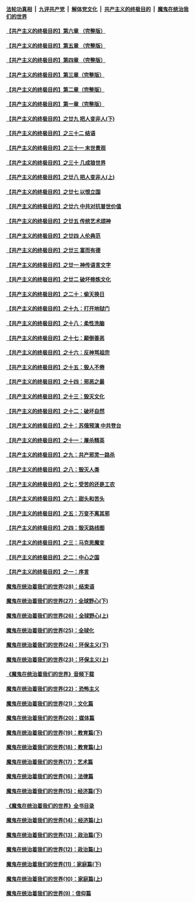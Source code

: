 ####  [法轮功真相](../../../../basic/blob/master/README.md?t=04061830) &nbsp;|&nbsp; [九评共产党](../../../../9ping.md/blob/master/README.md?t=04061830) &nbsp;|&nbsp; [解体党文化](../../../../jtdwh.md/blob/master/README.md?t=04061830)  &nbsp;|&nbsp; [共产主义的终极目的](../../../../gczydzjmd.md/blob/master/README.md?t=04061830) &nbsp;|&nbsp; [魔鬼在统治我们的世界](../../../../mgztzwmdsj.md/blob/master/README.md?t=04061830) 

#### [【共产主义的终极目的】第六章 （完整版）](../pages/nsc422/n11428913.md?t=04061830) 

#### [【共产主义的终极目的】第五章 （完整版）](../pages/nsc422/n11428912.md?t=04061830) 

#### [【共产主义的终极目的】第四章 （完整版）](../pages/nsc422/n11428907.md?t=04061830) 

#### [【共产主义的终极目的】第三章（完整版）](../pages/nsc422/n11428848.md?t=04061830) 

#### [【共产主义的终极目的】第二章（完整版）](../pages/nsc422/n11428831.md?t=04061830) 

#### [【共产主义的终极目的】第一章（完整版）](../pages/nsc422/n11417651.md?t=04061830) 

#### [【共产主义的终极目的】之廿九 把人变非人(下)](../pages/nsc422/n11344140.md?t=04061830) 

#### [【共产主义的终极目的】之三十二 结语](../pages/nsc422/n11360535.md?t=04061830) 

#### [【共产主义的终极目的】之三十一 末世景观](../pages/nsc422/n11351129.md?t=04061830) 

#### [【共产主义的终极目的】之三十 几成狼世界](../pages/nsc422/n11348280.md?t=04061830) 

#### [【共产主义的终极目的】之廿八 把人变非人(上)](../pages/nsc422/n11340492.md?t=04061830) 

#### [【共产主义的终极目的】之廿七 以恨立国](../pages/nsc422/n11336944.md?t=04061830) 

#### [【共产主义的终极目的】之廿六 中共对抗普世价值](../pages/nsc422/n11324785.md?t=04061830) 

#### [【共产主义的终极目的】之廿五 传统艺术颂神](../pages/nsc422/n11296396.md?t=04061830) 

#### [【共产主义的终极目的】之廿四 人伦典范](../pages/nsc422/n11296397.md?t=04061830) 

#### [【共产主义的终极目的】之廿三 富而有德](../pages/nsc422/n11283598.md?t=04061830) 

#### [【共产主义的终极目的】之廿一 神传语言文字](../pages/nsc422/n11263265.md?t=04061830) 

#### [【共产主义的终极目的】之廿二 破坏修炼文化](../pages/nsc422/n11245728.md?t=04061830) 

#### [【共产主义的终极目的】之二十：偷天换日](../pages/nsc422/n11238846.md?t=04061830) 

#### [【共产主义的终极目的】之十九：打开地狱门](../pages/nsc422/n11206376.md?t=04061830) 

#### [【共产主义的终极目的】之十八：柔性洗脑](../pages/nsc422/n11199994.md?t=04061830) 

#### [【共产主义的终极目的】之十七：颠倒善恶](../pages/nsc422/n11179782.md?t=04061830) 

#### [【共产主义的终极目的】之十六：反神骂祖宗](../pages/nsc422/n11166798.md?t=04061830) 

#### [【共产主义的终极目的】之十五：毁人不倦](../pages/nsc422/n11166792.md?t=04061830) 

#### [【共产主义的终极目的】之十四：邪恶之最](../pages/nsc422/n11150249.md?t=04061830) 

#### [【共产主义的终极目的】之十三：毁灭文化](../pages/nsc422/n11135227.md?t=04061830) 

#### [【共产主义的终极目的】之十二：破坏自然](../pages/nsc422/n11135214.md?t=04061830) 

#### [【共产主义的终极目的】之十：苏俄预演 中共登台](../pages/nsc422/n11118424.md?t=04061830) 

#### [【共产主义的终极目的】之十一：屠杀精英](../pages/nsc422/n11118442.md?t=04061830) 

#### [【共产主义的终极目的】之九：共产邪灵一路杀](../pages/nsc422/n11114139.md?t=04061830) 

#### [【共产主义的终极目的】之八：毁灭人类](../pages/nsc422/n11108503.md?t=04061830) 

#### [【共产主义的终极目的】之七：受苦的还是工农](../pages/nsc422/n11101809.md?t=04061830) 

#### [【共产主义的终极目的】之六：甜头和苦头](../pages/nsc422/n11096971.md?t=04061830) 

#### [【共产主义的终极目的】之五：万变不离其邪](../pages/nsc422/n11091285.md?t=04061830) 

#### [【共产主义的终极目的】之四：毁灭路线图](../pages/nsc422/n11086284.md?t=04061830) 

#### [【共产主义的终极目的】之三：马克思魔变](../pages/nsc422/n11061941.md?t=04061830) 

#### [【共产主义的终极目的】之二：中心之国](../pages/nsc422/n11047728.md?t=04061830) 

#### [【共产主义的终极目的】之一：序言](../pages/nsc422/n11086077.md?t=04061830) 

#### [魔鬼在统治着我们的世界(28)：结束语](../pages/nsc422/n10936246.md?t=04061830) 

#### [魔鬼在统治着我们的世界(27)：全球野心(下)](../pages/nsc422/n10928319.md?t=04061830) 

#### [魔鬼在统治着我们的世界(26)：全球野心(上)](../pages/nsc422/n10900318.md?t=04061830) 

#### [魔鬼在统治着我们的世界(25)：全球化](../pages/nsc422/n10788205.md?t=04061830) 

#### [魔鬼在统治着我们的世界(24)：环保主义(下)](../pages/nsc422/n10695307.md?t=04061830) 

#### [魔鬼在统治着我们的世界(23)：环保主义(上)](../pages/nsc422/n10688613.md?t=04061830) 

#### [《魔鬼在统治着我们的世界》音频下载](../pages/nsc422/n10635553.md?t=04061830) 

#### [魔鬼在统治着我们的世界(22)：恐怖主义](../pages/nsc422/n10614727.md?t=04061830) 

#### [魔鬼在统治着我们的世界(21)：文化篇](../pages/nsc422/n10597706.md?t=04061830) 

#### [魔鬼在统治着我们的世界(20)：媒体篇](../pages/nsc422/n10586579.md?t=04061830) 

#### [魔鬼在统治着我们的世界(19)：教育篇(下)](../pages/nsc422/n10564808.md?t=04061830) 

#### [魔鬼在统治着我们的世界(18)：教育篇(上)](../pages/nsc422/n10526970.md?t=04061830) 

#### [魔鬼在统治着我们的世界(17)：艺术篇](../pages/nsc422/n10499093.md?t=04061830) 

#### [魔鬼在统治着我们的世界(16)：法律篇](../pages/nsc422/n10485969.md?t=04061830) 

#### [魔鬼在统治着我们的世界(15)：经济篇(下)](../pages/nsc422/n10469975.md?t=04061830) 

#### [《魔鬼在统治着我们的世界》全书目录](../pages/nsc422/n10464261.md?t=04061830) 

#### [魔鬼在统治着我们的世界(14)：经济篇(上)](../pages/nsc422/n10457370.md?t=04061830) 

#### [魔鬼在统治着我们的世界(13)：政治篇(下)](../pages/nsc422/n10448270.md?t=04061830) 

#### [魔鬼在统治着我们的世界(12)：政治篇(上)](../pages/nsc422/n10444576.md?t=04061830) 

#### [魔鬼在统治着我们的世界(11)：家庭篇(下)](../pages/nsc422/n10440961.md?t=04061830) 

#### [魔鬼在统治着我们的世界(10)：家庭篇(上)](../pages/nsc422/n10435448.md?t=04061830) 

#### [魔鬼在统治着我们的世界(9)：信仰篇](../pages/nsc422/n10432159.md?t=04061830) 

